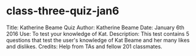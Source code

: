 # class-three-quiz-jan6
Title: Katherine Beame Quiz
Author: Katherine Beame
Date: January 6th 2016
Use: To test your knowledge of Kat.
Description: This test contains 5 questions that test the user's knowledge of Kat Beame and her many likes and dislikes.
Credits: Help from TAs and fellow 201 classmates.
